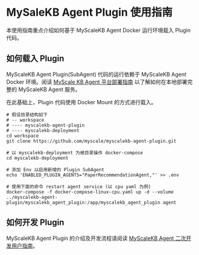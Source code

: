 # MySaleKB Agent Plugin 使用指南

本使用指南重点介绍如何基于 MyScaleKB Agent Docker 运行环境载入 Plugin 代码。

## 如何载入 Plugin

MyScaleKB Agent Plugin(SubAgent) 代码的运行依赖于 MyScaleKB Agent Docker 环境。阅读 [MyScale KB Agent 平台部署指南](https://github.com/myscale/myscalekb-deployment/blob/main/README.md) 以了解如何在本地部署完整的 MyScaleKB Agent 服务。

在此基础上，Plugin 代码使用 Docker Mount 的方式进行载入。

```shell
# 假设目录结构如下
# -- workspace
# ---- myscalekb-agent-plugin
# ---- myscalekb-deployment
cd workspace
git clone https://github.com/myscale/myscalekb-agent-plugin.git

# 以 myscalekb-deployment 为根目录操作 docker-compose
cd myscalekb-deployment

# 添加 Env 以启用新增的 Plugin SubAgent
echo 'ENABLED_PLUGIN_AGENTS="PaperRecommendationAgent,"' >> .env

# 使用下面的命令 restart agent service (以 cpu yaml 为例)
docker-compose -f docker-compose-linux-cpu.yaml up -d --volume ../myscalekb-agent-plugin/myscalekb_agent_plugin:/app/myscalekb_agent_plugin agent 
```

## 如何开发 Plugin

MyScaleKB Agent Plugin 的介绍及开发流程请阅读 [MyScaleKB Agent 二次开发用户指南](https://icni9182qqbe.feishu.cn/wiki/V4lwwlSHtilnRqkWybhcMMI8nWb?fromScene=spaceOverview)。
